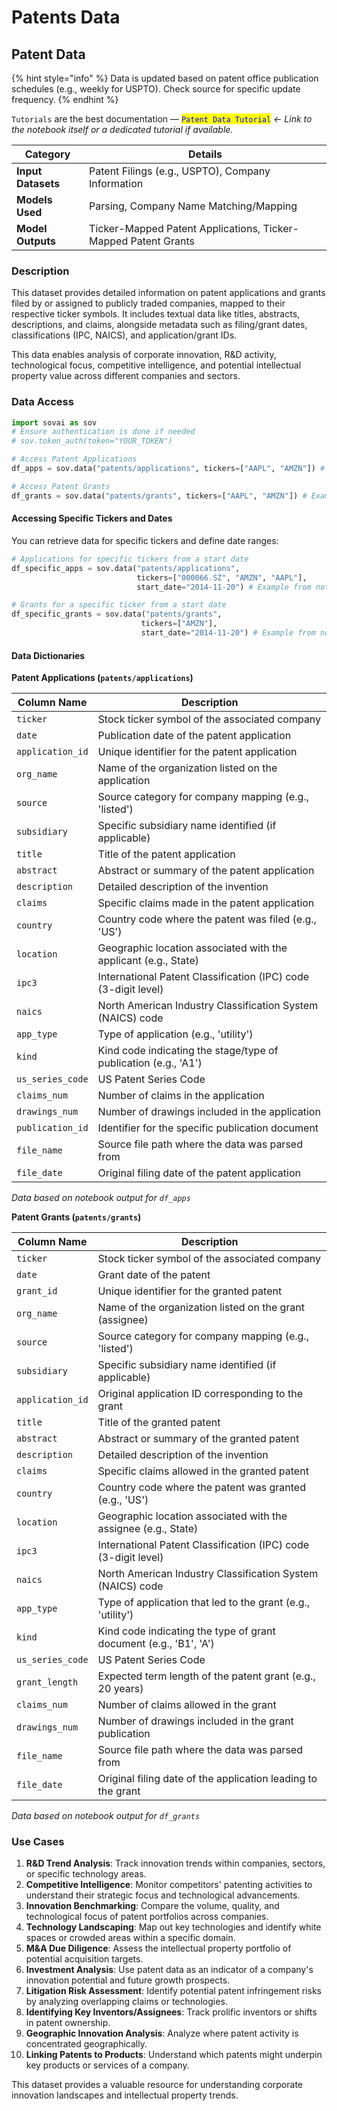 # Patents Data

## Patent Data

{% hint style="info" %}
Data is updated based on patent office publication schedules (e.g., weekly for USPTO). Check source for specific update frequency.
{% endhint %}

`Tutorials` are the best documentation — <mark style="color:blue;">`Patent Data Tutorial`</mark> _<- Link to the notebook itself or a dedicated tutorial if available._



<table data-column-title-hidden data-view="cards"><thead><tr><th>Category</th><th>Details</th></tr></thead><tbody><tr><td><strong>Input Datasets</strong></td><td>Patent Filings (e.g., USPTO), Company Information</td></tr><tr><td><strong>Models Used</strong></td><td>Parsing, Company Name Matching/Mapping</td></tr><tr><td><strong>Model Outputs</strong></td><td>Ticker-Mapped Patent Applications, Ticker-Mapped Patent Grants</td></tr></tbody></table>

### Description

This dataset provides detailed information on patent applications and grants filed by or assigned to publicly traded companies, mapped to their respective ticker symbols. It includes textual data like titles, abstracts, descriptions, and claims, alongside metadata such as filing/grant dates, classifications (IPC, NAICS), and application/grant IDs.

This data enables analysis of corporate innovation, R\&D activity, technological focus, competitive intelligence, and potential intellectual property value across different companies and sectors.

### Data Access

```python
import sovai as sov
# Ensure authentication is done if needed
# sov.token_auth(token="YOUR_TOKEN")

# Access Patent Applications
df_apps = sov.data("patents/applications", tickers=["AAPL", "AMZN"]) # Example tickers

# Access Patent Grants
df_grants = sov.data("patents/grants", tickers=["AAPL", "AMZN"]) # Example tickers
```

#### Accessing Specific Tickers and Dates

You can retrieve data for specific tickers and define date ranges:

```python
# Applications for specific tickers from a start date
df_specific_apps = sov.data("patents/applications",
                            tickers=["000066.SZ", "AMZN", "AAPL"],
                            start_date="2014-11-20") # Example from notebook

# Grants for a specific ticker from a start date
df_specific_grants = sov.data("patents/grants",
                             tickers=["AMZN"],
                             start_date="2014-11-20") # Example from notebook
```

#### Data Dictionaries

**Patent Applications (`patents/applications`)**

| Column Name      | Description                                                     |
| ---------------- | --------------------------------------------------------------- |
| `ticker`         | Stock ticker symbol of the associated company                   |
| `date`           | Publication date of the patent application                      |
| `application_id` | Unique identifier for the patent application                    |
| `org_name`       | Name of the organization listed on the application              |
| `source`         | Source category for company mapping (e.g., 'listed')            |
| `subsidiary`     | Specific subsidiary name identified (if applicable)             |
| `title`          | Title of the patent application                                 |
| `abstract`       | Abstract or summary of the patent application                   |
| `description`    | Detailed description of the invention                           |
| `claims`         | Specific claims made in the patent application                  |
| `country`        | Country code where the patent was filed (e.g., 'US')            |
| `location`       | Geographic location associated with the applicant (e.g., State) |
| `ipc3`           | International Patent Classification (IPC) code (3-digit level)  |
| `naics`          | North American Industry Classification System (NAICS) code      |
| `app_type`       | Type of application (e.g., 'utility')                           |
| `kind`           | Kind code indicating the stage/type of publication (e.g., 'A1') |
| `us_series_code` | US Patent Series Code                                           |
| `claims_num`     | Number of claims in the application                             |
| `drawings_num`   | Number of drawings included in the application                  |
| `publication_id` | Identifier for the specific publication document                |
| `file_name`      | Source file path where the data was parsed from                 |
| `file_date`      | Original filing date of the patent application                  |

_Data based on notebook output for `df_apps`_

**Patent Grants (`patents/grants`)**

| Column Name      | Description                                                       |
| ---------------- | ----------------------------------------------------------------- |
| `ticker`         | Stock ticker symbol of the associated company                     |
| `date`           | Grant date of the patent                                          |
| `grant_id`       | Unique identifier for the granted patent                          |
| `org_name`       | Name of the organization listed on the grant (assignee)           |
| `source`         | Source category for company mapping (e.g., 'listed')              |
| `subsidiary`     | Specific subsidiary name identified (if applicable)               |
| `application_id` | Original application ID corresponding to the grant                |
| `title`          | Title of the granted patent                                       |
| `abstract`       | Abstract or summary of the granted patent                         |
| `description`    | Detailed description of the invention                             |
| `claims`         | Specific claims allowed in the granted patent                     |
| `country`        | Country code where the patent was granted (e.g., 'US')            |
| `location`       | Geographic location associated with the assignee (e.g., State)    |
| `ipc3`           | International Patent Classification (IPC) code (3-digit level)    |
| `naics`          | North American Industry Classification System (NAICS) code        |
| `app_type`       | Type of application that led to the grant (e.g., 'utility')       |
| `kind`           | Kind code indicating the type of grant document (e.g., 'B1', 'A') |
| `us_series_code` | US Patent Series Code                                             |
| `grant_length`   | Expected term length of the patent grant (e.g., 20 years)         |
| `claims_num`     | Number of claims allowed in the grant                             |
| `drawings_num`   | Number of drawings included in the grant publication              |
| `file_name`      | Source file path where the data was parsed from                   |
| `file_date`      | Original filing date of the application leading to the grant      |

_Data based on notebook output for `df_grants`_

### Use Cases

1. **R\&D Trend Analysis**: Track innovation trends within companies, sectors, or specific technology areas.
2. **Competitive Intelligence**: Monitor competitors' patenting activities to understand their strategic focus and technological advancements.
3. **Innovation Benchmarking**: Compare the volume, quality, and technological focus of patent portfolios across companies.
4. **Technology Landscaping**: Map out key technologies and identify white spaces or crowded areas within a specific domain.
5. **M\&A Due Diligence**: Assess the intellectual property portfolio of potential acquisition targets.
6. **Investment Analysis**: Use patent data as an indicator of a company's innovation potential and future growth prospects.
7. **Litigation Risk Assessment**: Identify potential patent infringement risks by analyzing overlapping claims or technologies.
8. **Identifying Key Inventors/Assignees**: Track prolific inventors or shifts in patent ownership.
9. **Geographic Innovation Analysis**: Analyze where patent activity is concentrated geographically.
10. **Linking Patents to Products**: Understand which patents might underpin key products or services of a company.

This dataset provides a valuable resource for understanding corporate innovation landscapes and intellectual property trends.
